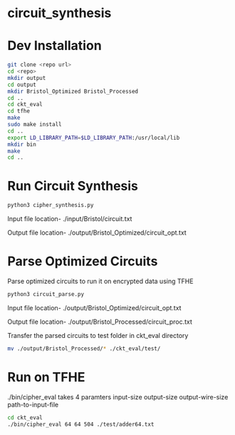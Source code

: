 # circuit_synthesis

# Dev Installation

```bash
git clone <repo url>
cd <repo>
mkdir output
cd output
mkdir Bristol_Optimized Bristol_Processed
cd ..
cd ckt_eval
cd tfhe
make
sudo make install
cd ..
export LD_LIBRARY_PATH=$LD_LIBRARY_PATH:/usr/local/lib
mkdir bin
make
cd ..
```

# Run Circuit Synthesis

```bash
python3 cipher_synthesis.py
```
Input file location- ./input/Bristol/circuit.txt  

Output file location- ./output/Bristol_Optimized/circuit_opt.txt

# Parse Optimized Circuits
Parse optimized circuits to run it on encrypted data using TFHE

```bash
python3 circuit_parse.py
```
Input file location- ./output/Bristol_Optimized/circuit_opt.txt  

Output file location- ./output/Bristol_Processed/circuit_proc.txt

Transfer the parsed circuits to test folder in ckt_eval directory 

```bash
mv ./output/Bristol_Processed/* ./ckt_eval/test/
```
# Run on TFHE

./bin/cipher_eval takes 4 paramters input-size output-size output-wire-size path-to-input-file

```bash
cd ckt_eval
./bin/cipher_eval 64 64 504 ./test/adder64.txt
```
